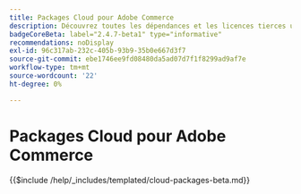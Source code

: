 ```yaml
---
title: Packages Cloud pour Adobe Commerce
description: Découvrez toutes les dépendances et les licences tierces utilisées dans Adobe Commerce.
badgeCoreBeta: label="2.4.7-beta1" type="informative"
recommendations: noDisplay
exl-id: 96c317ab-232c-405b-93b9-35b0e667d3f7
source-git-commit: ebe1746ee9fd08480da5ad07d7f1f8299ad9af7e
workflow-type: tm+mt
source-wordcount: '22'
ht-degree: 0%

---
```


# Packages Cloud pour Adobe Commerce

{{$include /help/_includes/templated/cloud-packages-beta.md}}
